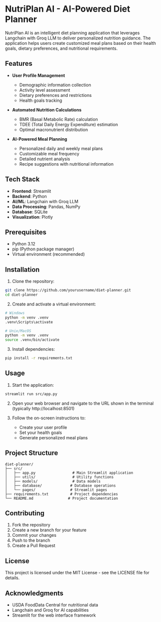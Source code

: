 # NutriPlan AI - AI-Powered Diet Planner

NutriPlan AI is an intelligent diet planning application that leverages Langchain with Groq LLM to deliver personalized nutrition guidance. The application helps users create customized meal plans based on their health goals, dietary preferences, and nutritional requirements.

## Features

- **User Profile Management**
  - Demographic information collection
  - Activity level assessment
  - Dietary preferences and restrictions
  - Health goals tracking

- **Automated Nutrition Calculations**
  - BMR (Basal Metabolic Rate) calculation
  - TDEE (Total Daily Energy Expenditure) estimation
  - Optimal macronutrient distribution

- **AI-Powered Meal Planning**
  - Personalized daily and weekly meal plans
  - Customizable meal frequency
  - Detailed nutrient analysis
  - Recipe suggestions with nutritional information

## Tech Stack

- **Frontend**: Streamlit
- **Backend**: Python
- **AI/ML**: Langchain with Groq LLM
- **Data Processing**: Pandas, NumPy
- **Database**: SQLite
- **Visualization**: Plotly

## Prerequisites

- Python 3.12
- pip (Python package manager)
- Virtual environment (recommended)

## Installation

1. Clone the repository:
```bash
git clone https://github.com/yourusername/diet-planner.git
cd diet-planner
```

2. Create and activate a virtual environment:
```bash
# Windows
python -m venv .venv
.venv\Scripts\activate

# Unix/MacOS
python -m venv .venv
source .venv/bin/activate
```

3. Install dependencies:
```bash
pip install -r requirements.txt
```

## Usage

1. Start the application:
```bash
streamlit run src/app.py
```

2. Open your web browser and navigate to the URL shown in the terminal (typically http://localhost:8501)

3. Follow the on-screen instructions to:
   - Create your user profile
   - Set your health goals
   - Generate personalized meal plans

## Project Structure

```
diet-planner/
├── src/
│   ├── app.py                 # Main Streamlit application
│   ├── utils/                 # Utility functions
│   ├── models/                # Data models
│   ├── database/             # Database operations
│   └── pages/                # Streamlit pages
├── requirements.txt          # Project dependencies
└── README.md                # Project documentation
```

## Contributing

1. Fork the repository
2. Create a new branch for your feature
3. Commit your changes
4. Push to the branch
5. Create a Pull Request

## License

This project is licensed under the MIT License - see the LICENSE file for details.

## Acknowledgments

- USDA FoodData Central for nutritional data
- Langchain and Groq for AI capabilities
- Streamlit for the web interface framework
